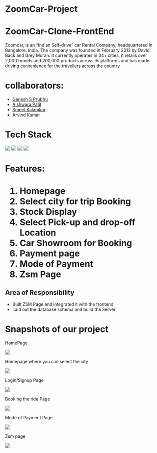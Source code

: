 # ZoomCar-Project
<h1>ZoomCar-Clone-FrontEnd</h1>
Zoomcar, is an “Indian Self-drive” car Rental Company, headquartered in Bangalore, India. The company was founded in February 2013 by David Back and Grey Moran. It currently operates in 34+ cities, it retails over 2,000 brands and 200,000 products across its platforms and has made driving convenience for the travellers across the country

<h1>collaborators:</h1>
<ul> 
  <li><a href="https://github.com/Ganesh-S-Prabhu">Ganesh S Prubhu</a> </li>
  <li><a href="https://github.com/Aishwaryapatil1">Aishwara Patil</a></li>
  <li><a href="https://github.com/smeetkalamkar">Smeet Kalamkar</a></li>
  <li><a href="https://github.com/Arvind693">Arvind Kumar</a></li>
</ul>
<h1>Tech Stack</h1>
<div display="flex">
<img src="https://camo.githubusercontent.com/b21c75cd58ec162b843007ccffbef7df78c47c23b4d3f86bf8b0a8d0c07bd84c/68747470733a2f2f696d672e69636f6e73382e636f6d2f636f6c6f722f36342f3030303030302f6a6176617363726970742e706e67"/>
<img src="https://camo.githubusercontent.com/c9302842c2b7620217a0def58a04e17f1e9639d30c8ba0a1bf3e0478ab257867/68747470733a2f2f696d672e69636f6e73382e636f6d2f636f6c6f722f36342f3030303030302f68746d6c2d352e706e67"/>
<img src="https://camo.githubusercontent.com/8b655816e545717df226aafd335fa658149deb52064a3b91181b9f9f0e443322/68747470733a2f2f696d672e69636f6e73382e636f6d2f636f6c6f722f36342f3030303030302f637373332e706e67"/>
<img src="https://camo.githubusercontent.com/ecc13d5d24244308f601ac3d528a6cb20dc09c914a4b310472cf39adf3ebc8d3/68747470733a2f2f696d672e69636f6e73382e636f6d2f636f6c6f722f36342f3030303030302f6a736f6e2e706e67"/>
</div>
<h1>Features:<h1/>
  <ol>
    <li>Homepage</li>
    <li>Select city for trip Booking</li>
    <li>Stock Display</li>
     <li>Select Pick-up and drop-off Location</li>
     <li>Car Showroom for Booking</li>
     <li>Payment page</li>
     <li>Mode of Payment</li>
    <li>Zsm Page</li>
  </ol>
  <h2>Area of Responsibility</h2>
  <ul>
    <li>Built ZSM Page and integrated it with the frontend</li>
     <li>Laid out the database schema and build the Server</li>
  </ul>
  <h1>Snapshots of our project</h1>
  <p>HomePage</p>
   <img src="https://user-images.githubusercontent.com/93313435/165329415-4d391d76-9567-4114-b5bd-0979e08f16fa.png"/>
  <p>Homepage where you can select the city</p>
  <img src="https://user-images.githubusercontent.com/93313435/165329545-f364b501-e926-4bc3-80eb-d19ca88888c2.png"/>
  <p>Login/Signup Page</p>
  <img src="https://user-images.githubusercontent.com/93313435/165330085-252ce509-78d3-442d-9544-0ebe62062201.png"/>
  <p>Booking the ride Page</p>
  <img src="https://user-images.githubusercontent.com/93313435/165329982-7b1e09c6-92cf-447e-93b1-69244331a9a9.png"/>
  <p>Mode of Payment Page</p>
  <img src="https://user-images.githubusercontent.com/93313435/165330190-947ef111-a967-41a6-874f-c74fd5e069aa.png"/>
  <p>Zsm page</p>
  <img src="https://miro.medium.com/max/875/1*_95iDe802ymtKN4fxs9S0A.png"/>






















